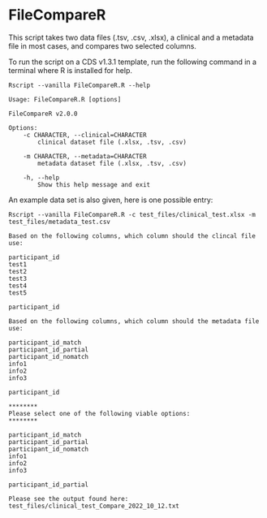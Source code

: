 # FileCompareR
This script takes two data files (.tsv, .csv, .xlsx), a clinical and a metadata file in most cases, and compares two selected columns.

To run the script on a CDS v1.3.1 template, run the following command in a terminal where R is installed for help.

```
Rscript --vanilla FileCompareR.R --help
```

```
Usage: FileCompareR.R [options]

FileCompareR v2.0.0

Options:
	-c CHARACTER, --clinical=CHARACTER
		clinical dataset file (.xlsx, .tsv, .csv)

	-m CHARACTER, --metadata=CHARACTER
		metadata dataset file (.xlsx, .tsv, .csv)

	-h, --help
		Show this help message and exit
```
    
An example data set is also given, here is one possible entry:

```
Rscript --vanilla FileCompareR.R -c test_files/clinical_test.xlsx -m test_files/metadata_test.csv 

Based on the following columns, which column should the clincal file use:

participant_id
test1
test2
test3
test4
test5

participant_id

Based on the following columns, which column should the metadata file use:

participant_id_match
participant_id_partial
participant_id_nomatch
info1
info2
info3

participant_id

********
Please select one of the following viable options:
********

participant_id_match
participant_id_partial
participant_id_nomatch
info1
info2
info3

participant_id_partial

Please see the output found here: test_files/clinical_test_Compare_2022_10_12.txt
```
